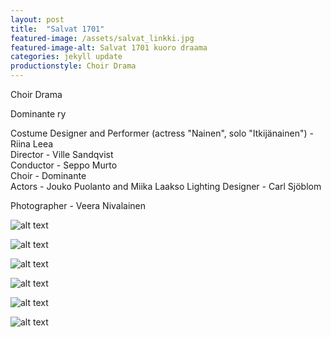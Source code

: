 ```yaml
---
layout: post
title:  "Salvat 1701"
featured-image: /assets/salvat_linkki.jpg
featured-image-alt: Salvat 1701 kuoro draama
categories: jekyll update
productionstyle: Choir Drama
---
```


Choir Drama

Dominante ry

  Costume Designer and Performer (actress "Nainen", solo "Itkijänainen") - Riina Leea  
  Director - Ville Sandqvist  
  Conductor - Seppo Murto  
  Choir - Dominante  
  Actors - Jouko Puolanto and Miika Laakso
  Lighting Designer - Carl Sjöblom  

  Photographer - Veera Nivalainen

![alt text](/assets/projects/salvat1.jpg)

![alt text](/assets/projects/salvat2.jpg)

![alt text](/assets/projects/salvat3.jpg)

![alt text](/assets/projects/salvat4.jpg)

![alt text](/assets/projects/salvat5.jpg)

![alt text](/assets/projects/salvat6.jpg)